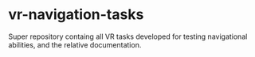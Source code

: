 # vr-navigation-tasks
Super repository containg all VR tasks developed for testing navigational abilities, and the relative documentation.
